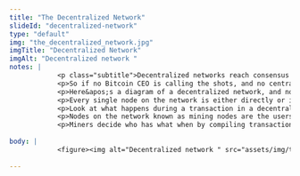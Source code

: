 ```yaml
--- 
title: "The Decentralized Network"
slideId: "decentralized-network"
type: "default"
img: "the_decentralized_network.jpg"
imgTitle: "Decentralized Network"
imgAlt: "Decentralized network "
notes: | 
            <p class="subtitle">Decentralized networks reach consensus through a process known as mining mining.</p>
            <p>So if no Bitcoin CEO is calling the shots, and no central server is making decisions, how does a decentralized network make decisions?</p>
            <p>Here&apos;s a diagram of a decentralized network, and notice the difference in structure compared to that hub and spoke centralized model. </p>
            <p>Every single node on the network is either directly or indirectly connected, creating an egalitarian web of decentralized nodes. Egalitarian is a great word to use when describing a blockchain, since no one entity is calling the shots, and all have access to the network.</p>
            <p>Look at what happens during a transaction in a decentralized network. One individual is sending out a bitcoin transaction, not specifically to any one of these nodes. When he does send his transaction out, it is broadcast to the rest of the network. At this point, the network has to come into agreement about that transaction. The process of the network coming to a decision in order to validate transactions is what&apos;s known as reaching consensus. Another way to explain consensus would be nodes coming into agreement on a constantly updating public ledger.</p>
            <p>Nodes on the network known as mining nodes are the users that are compiling valid data onto the blockchain. This process is also known as mining, and miners have an important decision making role in the ecosystem. </p>
            <p>Miners decide who has what when by compiling transactions into a data holding &#x201C;vehicle&#x201D; known as a block. Simply put, blocks are the things that hold batches of transactions. These miners are racing to form a block by solving a really tough math problem (one that takes these powerful computers an average of 10 minutes to solve) in order to get the right to compile transactions into a block. Why are they racing for the right to compile the next block? The winner of this mathematical race that puts forward a block full of valid transactions that gets added to the chain is compensated with what&apos;s known as a block reward, and today that reward is 6.25 bitcoin per block.</p>
        
body: | 
            <figure><img alt="Decentralized network " src="assets/img/the_decentralized_network.jpg" title="Decentralized Network"></figure>
        
---
```

